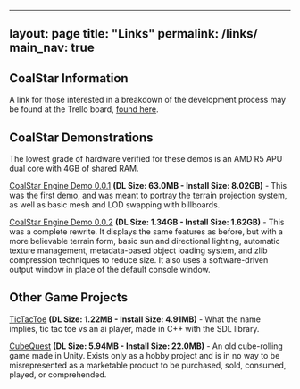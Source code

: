 
---
layout: page
title: "Links"
permalink: /links/
main_nav: true
---

## CoalStar Information

A link for those interested in a breakdown of the development process may be found at the Trello board, [found here](https://trello.com/b/WMep4bf6/coalstar-development).

## CoalStar Demonstrations
The lowest grade of hardware verified for these demos is an AMD R5 APU dual core with 4GB of shared RAM.

[CoalStar Engine Demo 0.0.1](https://mega.nz/file/LhlCVapL#OYIqpqonNO9ahLczQaZ6Zdggmq5jbUROF0T__Sbyucs) **(DL Size: 63.0MB - Install Size: 8.02GB)** - This was the first demo, and was meant to portray the terrain projection system, as well as basic mesh and LOD swapping with billboards. 

[CoalStar Engine Demo 0.0.2](https://mega.nz/file/aocVmaCD#4yy16iWCCU8DAh3Ec-iSEO0GA9va4a15mg52f5K7aWA) **(DL Size: 1.34GB - Install Size: 1.62GB)** - This was a complete rewrite. It displays the same features as before, but with a more believable terrain form, basic sun and directional lighting, automatic texture management, metadata-based object loading system, and zlib compression techniques to reduce size. It also uses a software-driven output window in place of the default console window.

## Other Game Projects
[TicTacToe](https://mega.nz/file/7t9C3ZbD#lSQqX84eIYY2zw6eYgAwnEezadeXD4vvif8AwqQw-o0) **(DL Size: 1.22MB - Install Size: 4.91MB)** - What the name implies, tic tac toe vs an ai player, made in C++ with the SDL library.

[CubeQuest](https://mega.nz/file/iw10CC5R#4j5FxeKc5BY_8adYyNtntgI-3SBhj99zn0hB8nwKB3w) **(DL Size: 5.94MB - Install Size: 22.0MB)** - An old cube-rolling game made in Unity. Exists only as a hobby project and is in no way to be misrepresented as a marketable product to be purchased, sold, consumed, played, or comprehended.

